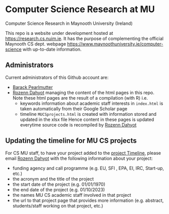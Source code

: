 # Computer Science Research at MU
Computer Science Research in Maynooth University (Ireland)

This repo is a website under development hosted at <a href="https://research.cs.nuim.ie" target="_blank">https://research.cs.nuim.ie</a>.
It has the purpose of  complementing the official Maynooth CS dept. webpage <a href="https://www.maynoothuniversity.ie/computer-science" target="_blank">https://www.maynoothuniversity.ie/computer-science</a>
with up-to-date information. 

## Administrators

Current administrators of this Github account are:
- [Barack Pearlmutter](https://www.maynoothuniversity.ie/faculty-science-engineering/our-people/barak-pearlmutter)
- [Rozenn Dahyot](https://www.maynoothuniversity.ie/faculty-science-engineering/our-people/rozenn-dahyot) managing the content of the  html pages in this repo. Note these html pages are the result of a compilation (with R) i.e.
  - keywords information  about academic staff interests in ```index.html``` is taken automatically from their Google Scholar page
  - timeline ```MUCSprojects.html``` is created  with information stored and updated in the xlsx file
Hence content in these pages is updated everytime source code is recompiled by [Rozenn Dahyot](https://www.maynoothuniversity.ie/faculty-science-engineering/our-people/rozenn-dahyot)

## Updating the timeline for MU CS projects

For CS MU staff, to have your project added to the <a href="https://research.cs.nuim.ie/MUCSprojects.html" target="_blank">project Timeline</a>, please email <a href="https://www.maynoothuniversity.ie/faculty-science-engineering/our-people/rozenn-dahyot" target="_blank">Rozenn Dahyot</a> with the following information about your project:
- funding agency and call programme (e.g. EU, SFI , EPA, EI, IRC, Start-up, etc.)
- the acronym and the title of the project
- the start date of the project  (e.g. 01/01/1970)
- the end date of the project  (e.g. 01/10/2023)
- the names MU CS academic staff involved in that project
- the url to that project page that provides more information (e.g. abstract,  students/staff working on that project, etc.)
